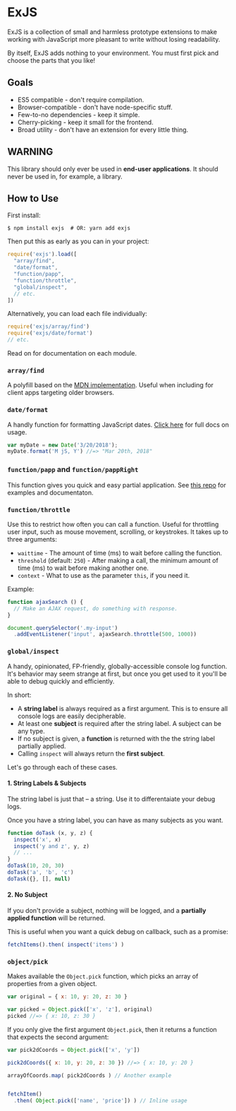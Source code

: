 # ExJS

ExJS is a collection of small and harmless prototype extensions to make working with JavaScript more pleasant to write without losing readability.

By itself, ExJS adds nothing to your environment. You must first pick and choose the parts that you like!

## Goals

- ES5 compatible - don't require compilation.
- Browser-compatible - don't have node-specific stuff.
- Few-to-no dependencies - keep it simple.
- Cherry-picking - keep it small for the frontend.
- Broad utility - don't have an extension for every little thing.

## WARNING

This library should only ever be used in **end-user applications**. It should never be used in, for example, a library.

## How to Use

First install:

    $ npm install exjs  # OR: yarn add exjs

Then put this as early as you can in your project:

```js
require('exjs').load([
  "array/find",
  "date/format",
  "function/papp",
  "function/throttle",
  "global/inspect",
  // etc.
])
```

Alternatively, you can load each file individually:

```js
require('exjs/array/find')
require('exjs/date/format')
// etc.
```

Read on for documentation on each module.

### `array/find`

A polyfill based on the [MDN implementation](https://developer.mozilla.org/en-US/docs/Web/JavaScript/Reference/Global_Objects/Array/find#Polyfill). Useful when including for client apps targeting older browsers.

### `date/format`

A handly function for formatting JavaScript dates. [Click here](date/format.md) for full docs on usage.

```javascript
var myDate = new Date('3/20/2018');
myDate.format('M jS, Y') //=> "Mar 20th, 2018"
```

### `function/papp` and `function/pappRight`

This function gives you quick and easy partial application. See [this repo](https://github.com/mindeavor/es-papp) for examples and documentaton.

### `function/throttle`

Use this to restrict how often you can call a function. Useful for throttling user input, such as mouse movement, scrolling, or keystrokes. It takes up to three arguments:

- `waittime` - The amount of time (ms) to wait before calling the function.
- `threshold` (default: `250`) - After making a call, the minimum amount of time (ms) to wait before making another one.
- `context` - What to use as the parameter `this`, if you need it.

Example:

```js
function ajaxSearch () {
  // Make an AJAX request, do something with response.
}

document.querySelector('.my-input')
  .addEventListener('input', ajaxSearch.throttle(500, 1000))
```

### `global/inspect`

A handy, opinionated, FP-friendly, globally-accessible console log function. It's behavior may seem strange at first, but once you get used to it you'll be able to debug quickly and efficiently.

In short:

- A **string label** is always required as a first argument. This is to ensure all console logs are easily decipherable.
- At least one **subject** is required after the string label. A subject can be any type.
- If no subject is given, a **function** is returned with the the string label partially applied.
- Calling `inspect` will always return the **first subject**.

Let's go through each of these cases.

#### 1. String Labels & Subjects

The string label is just that – a string. Use it to differentaiate your debug logs.

Once you have a string label, you can have as many subjects as you want.

```js
function doTask (x, y, z) {
  inspect('x', x)
  inspect('y and z', y, z)
  // ...
}
doTask(10, 20, 30)
doTask('a', 'b', 'c')
doTask({}, [], null)
```

#### 2. No Subject

If you don't provide a subject, nothing will be logged, and a **partially applied function** will be returned.

This is useful when you want a quick debug on callback, such as a promise:

```js
fetchItems().then( inspect('items') )
```

### `object/pick`

Makes available the `Object.pick` function, which picks an array of properties from a given object.

```js
var original = { x: 10, y: 20, z: 30 }

var picked = Object.pick(['x', 'z'], original)
picked //=> { x: 10, z: 30 }
```

If you only give the first argument `Object.pick`, then it returns a function that expects the second argument:

```js
var pick2dCoords = Object.pick(['x', 'y'])

pick2dCoords({ x: 10, y: 20, z: 30 }) //=> { x: 10, y: 20 }

arrayOfCoords.map( pick2dCoords ) // Another example


fetchItem()
  .then( Object.pick(['name', 'price']) ) // Inline usage
```
